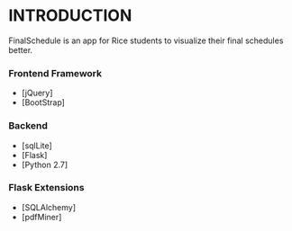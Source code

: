 # INTRODUCTION

FinalSchedule is an app for Rice students to visualize their final schedules better.

### Frontend Framework
- [jQuery]
- [BootStrap]

### Backend
- [sqlLite]
- [Flask]
- [Python 2.7]

### Flask Extensions
- [SQLAlchemy]
- [pdfMiner]


